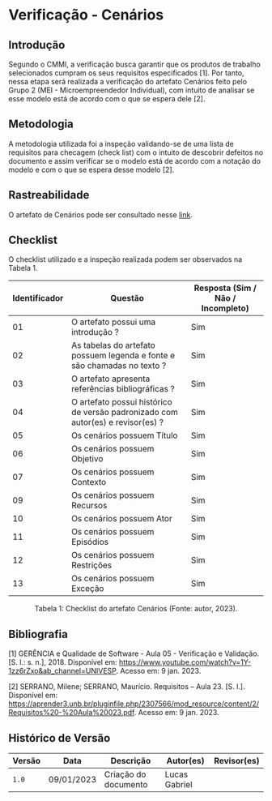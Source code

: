 # Verificação - Cenários

## Introdução

Segundo o CMMI, a verificação busca garantir que os produtos de trabalho selecionados cumpram os seus requisitos especificados [1]. Por tanto, nessa etapa será realizada a verificação do artefato Cenários feito pelo Grupo 2 (MEI - Microempreendedor Individual), com intuito de analisar se esse modelo está de acordo com o que se espera dele [2].

## Metodologia

A metodologia utilizada foi a inspeção validando-se de uma lista de requisitos para checagem (check list) com o intuito de descobrir defeitos no documento e assim verificar se o modelo está de acordo com a notação do modelo e com o que se espera desse modelo [2].

## Rastreabilidade

O artefato de Cenários pode ser consultado nesse [link](https://requisitos-de-software.github.io/2022.2-MEI/Modelagem/Cenarios/).

## Checklist

O checklist utilizado e a inspeção realizada podem ser observados na Tabela 1.

| Identificador | Questão                                                                         | Resposta (Sim / Não / Incompleto) |
| ------------- | ------------------------------------------------------------------------------- | --------------------------------- |
| 01            | O artefato possui uma introdução ?                                              | Sim                               |
| 02            | As tabelas do artefato possuem legenda e fonte e são chamadas no texto ?        | Sim                               |
| 03            | O artefato apresenta referências bibliográficas ?                               | Sim                               |
| 04            | O artefato possui histórico de versão padronizado com autor(es) e revisor(es) ? | Sim                               |
| 05            | Os cenários possuem Título                                                      | Sim                               |
| 06            | Os cenários possuem Objetivo                                                    | Sim                               |
| 07            | Os cenários possuem Contexto                                                    | Sim                               |
| 09            | Os cenários possuem Recursos                                                    | Sim                               |
| 10            | Os cenários possuem Ator                                                        | Sim                               |
| 11            | Os cenários possuem Episódios                                                   | Sim                               |
| 12            | Os cenários possuem Restrições                                                  | Sim                               |
| 13            | Os cenários possuem Exceção                                                     | Sim |

<div style="text-align: center">
<p> Tabela 1: Checklist do artefato Cenários (Fonte: autor, 2023).</p>
</div>

## Bibliografia

[1] GERÊNCIA e Qualidade de Software - Aula 05 - Verificação e Validação. [S. l.: s. n.], 2018. Disponível em: <https://www.youtube.com/watch?v=1Y-1zz6rZxo&ab_channel=UNIVESP>. Acesso em: 9 jan. 2023.

[2] SERRANO, Milene; SERRANO, Maurício. Requisitos – Aula 23. [S. l.]. Disponível em: <https://aprender3.unb.br/pluginfile.php/2307566/mod_resource/content/2/Requisitos%20-%20Aula%20023.pdf>. Acesso em: 9 jan. 2023.

## Histórico de Versão

| Versão | Data       | Descrição            | Autor(es)     | Revisor(es) |
| ------ | ---------- | -------------------- | ------------- | ----------- |
| `1.0`  | 09/01/2023 | Criação do documento | Lucas Gabriel |             |
